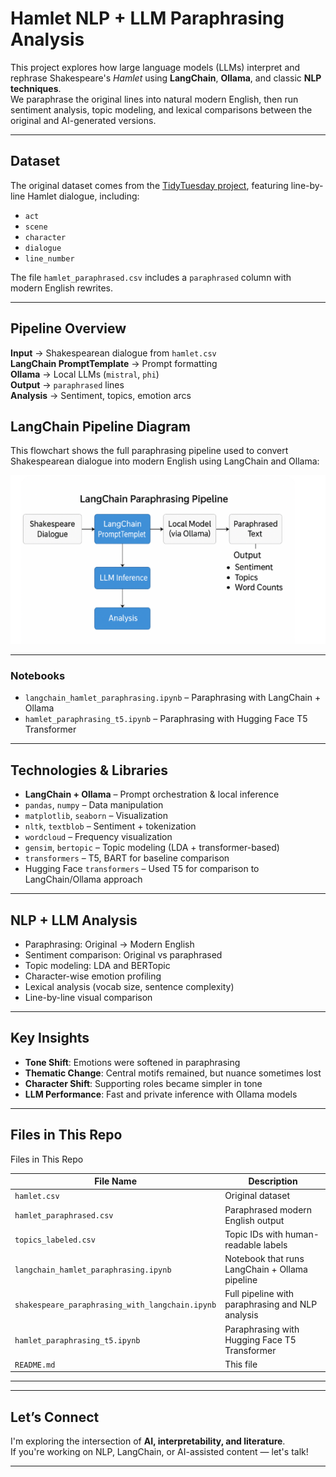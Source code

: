 # Hamlet NLP + LLM Paraphrasing Analysis

This project explores how large language models (LLMs) interpret and rephrase Shakespeare's *Hamlet* using **LangChain**, **Ollama**, and classic **NLP techniques**.  
We paraphrase the original lines into natural modern English, then run sentiment analysis, topic modeling, and lexical comparisons between the original and AI-generated versions.

---

## Dataset

The original dataset comes from the [TidyTuesday project](https://github.com/rfordatascience/tidytuesday/tree/main/data/2024/2024-09-17), featuring line-by-line Hamlet dialogue, including:

- `act`  
- `scene`  
- `character`  
- `dialogue`  
- `line_number`  

The file `hamlet_paraphrased.csv` includes a `paraphrased` column with modern English rewrites.

---

## Pipeline Overview

**Input** → Shakespearean dialogue from `hamlet.csv`  
**LangChain PromptTemplate** → Prompt formatting  
**Ollama** → Local LLMs (`mistral`, `phi`)  
**Output** → `paraphrased` lines  
**Analysis** → Sentiment, topics, emotion arcs

## LangChain Pipeline Diagram

This flowchart shows the full paraphrasing pipeline used to convert Shakespearean dialogue into modern English using LangChain and Ollama:

![LangChain Pipeline Diagram](langchain_pipeline_diagram.png)


---

### Notebooks

- `langchain_hamlet_paraphrasing.ipynb` – Paraphrasing with LangChain + Ollama
- `hamlet_paraphrasing_t5.ipynb` – Paraphrasing with Hugging Face T5 Transformer
---

## Technologies & Libraries

- **LangChain + Ollama** – Prompt orchestration & local inference  
- `pandas`, `numpy` – Data manipulation  
- `matplotlib`, `seaborn` – Visualization  
- `nltk`, `textblob` – Sentiment + tokenization  
- `wordcloud` – Frequency visualization  
- `gensim`, `bertopic` – Topic modeling (LDA + transformer-based)  
- `transformers` – T5, BART for baseline comparison  
- Hugging Face `transformers` – Used T5 for comparison to LangChain/Ollama approach

---

## NLP + LLM Analysis

- Paraphrasing: Original → Modern English  
- Sentiment comparison: Original vs paraphrased  
- Topic modeling: LDA and BERTopic  
- Character-wise emotion profiling  
- Lexical analysis (vocab size, sentence complexity)  
- Line-by-line visual comparison

---

## Key Insights

- **Tone Shift**: Emotions were softened in paraphrasing  
- **Thematic Change**: Central motifs remained, but nuance sometimes lost  
- **Character Shift**: Supporting roles became simpler in tone  
- **LLM Performance**: Fast and private inference with Ollama models

---

## Files in This Repo

Files in This Repo

| File Name                             | Description                                             |
|--------------------------------------|---------------------------------------------------------|
| `hamlet.csv`                         | Original dataset                                        |
| `hamlet_paraphrased.csv`            | Paraphrased modern English output                       |
| `topics_labeled.csv`                | Topic IDs with human-readable labels                   |
| `langchain_hamlet_paraphrasing.ipynb` | Notebook that runs LangChain + Ollama pipeline         |
| `shakespeare_paraphrasing_with_langchain.ipynb` | Full pipeline with paraphrasing and NLP analysis        |
| `hamlet_paraphrasing_t5.ipynb`    | Paraphrasing with Hugging Face T5 Transformer     |
| `README.md`                         | This file                                               |

---

---

## Let’s Connect

I'm exploring the intersection of **AI, interpretability, and literature**.  
If you're working on NLP, LangChain, or AI-assisted content — let's talk!

---
